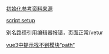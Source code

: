 [初始化参考资料来源](https://segmentfault.com/a/1190000038999784)


[script setup](https://chengpeiquan.com/article/vue3-script-setup.html)


别名路径引用编辑器报错，页面正常/vetur

[vue3中提示找不到模块“path“](https://python.iitter.com/other/107033.html)